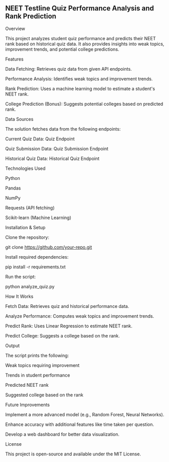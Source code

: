 ## NEET Testline Quiz Performance Analysis and Rank Prediction

Overview

This project analyzes student quiz performance and predicts their NEET rank based on historical quiz data. It also provides insights into weak topics, improvement trends, and potential college predictions.

Features

Data Fetching: Retrieves quiz data from given API endpoints.

Performance Analysis: Identifies weak topics and improvement trends.

Rank Prediction: Uses a machine learning model to estimate a student's NEET rank.

College Prediction (Bonus): Suggests potential colleges based on predicted rank.

Data Sources

The solution fetches data from the following endpoints:

Current Quiz Data: Quiz Endpoint

Quiz Submission Data: Quiz Submission Endpoint

Historical Quiz Data: Historical Quiz Endpoint

Technologies Used

Python

Pandas

NumPy

Requests (API fetching)

Scikit-learn (Machine Learning)

Installation & Setup

Clone the repository:

git clone https://github.com/your-repo.git

Install required dependencies:

pip install -r requirements.txt

Run the script:

python analyze_quiz.py

How It Works

Fetch Data: Retrieves quiz and historical performance data.

Analyze Performance: Computes weak topics and improvement trends.

Predict Rank: Uses Linear Regression to estimate NEET rank.

Predict College: Suggests a college based on the rank.

Output

The script prints the following:

Weak topics requiring improvement

Trends in student performance

Predicted NEET rank

Suggested college based on the rank

Future Improvements

Implement a more advanced model (e.g., Random Forest, Neural Networks).

Enhance accuracy with additional features like time taken per question.

Develop a web dashboard for better data visualization.

License

This project is open-source and available under the MIT License.

